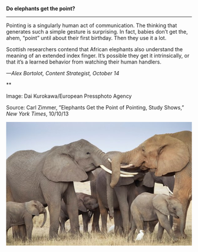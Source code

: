 **Do elephants get the point?**

****

Pointing is a singularly human act of communication. The thinking that generates such a simple gesture is surprising. In fact, babies don’t get the, ahem, “point” until about their first birthday. Then they use it a lot.

Scottish researchers contend that African elephants also understand the meaning of an extended index finger. It’s possible they get it intrinsically, or that it’s a learned behavior from watching their human handlers. 

*—Alex Bortolot, Content Strategist, October 14*

**

Image: Dai Kurokawa/European Pressphoto Agency

Source: Carl Zimmer, ”Elephants Get the Point of Pointing, Study Shows,” *New York Times*, 10/10/13 

![](../images/13.10.14.Bortolot_ElephantEDIT.jpg)
